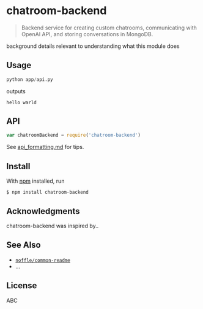 # chatroom-backend

> Backend service for creating custom chatrooms, communicating with OpenAI API, and storing conversations in MongoDB.

background details relevant to understanding what this module does

## Usage

```python
python app/api.py
```

outputs

```
hello warld
```

## API

```js
var chatroomBackend = require('chatroom-backend')
```

See [api_formatting.md](api_formatting.md) for tips.

## Install

With [npm](https://npmjs.org/) installed, run

```
$ npm install chatroom-backend
```

## Acknowledgments

chatroom-backend was inspired by..

## See Also

- [`noffle/common-readme`](https://github.com/noffle/common-readme)
- ...

## License

ABC

